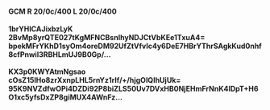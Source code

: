 #### GCM R 20/0c/400 L 20/0c/400
**1brYHlCAJixbzLyK**<br/>**2BvMp8yrQTE027tKgMFNCBsnlhyNDJCtVbKEe1TxuA4=**<br/>**bpekMFrYKhD1syOm4oreDM92UfZtVfvIc4y6DeE7HBrYThrSAgkKud0nhf8cfPnwil3RBHLmUJ9B0Gp/...**<br/><br/>
**KX3p0KWYAtmNgsao**<br/>**cOsZ15lHo8zrXxnpLHL5rnYz1rlf/+/hjgOIQIhUjUk=**<br/>**95K9NVZdfwOPi4DZDi92P8biZLS50Uv7DVxHB0NjEHmFrNnK4lDpT+H6O1xc5yfsDxZP8giMUX4AWnFz...**